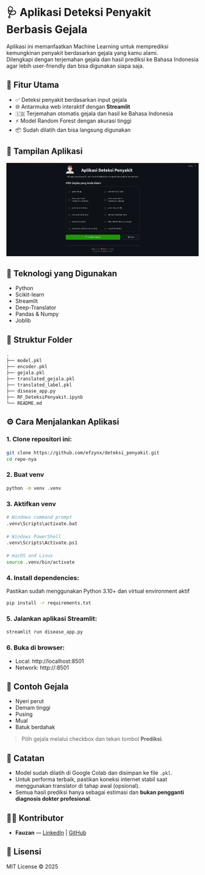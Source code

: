 
# 🩺 Aplikasi Deteksi Penyakit Berbasis Gejala

Aplikasi ini memanfaatkan Machine Learning untuk memprediksi kemungkinan penyakit berdasarkan gejala yang kamu alami.  
Dilengkapi dengan terjemahan gejala dan hasil prediksi ke Bahasa Indonesia agar lebih user-friendly dan bisa digunakan siapa saja.

## 🚀 Fitur Utama

- ✅ Deteksi penyakit berdasarkan input gejala
- 🌐 Antarmuka web interaktif dengan **Streamlit**
- 🇮🇩 Terjemahan otomatis gejala dan hasil ke Bahasa Indonesia
- ⚡ Model Random Forest dengan akurasi tinggi
- 📦 Sudah dilatih dan bisa langsung digunakan

## 📸 Tampilan Aplikasi

![demo-app](https://raw.githubusercontent.com/efzynx/deteksi_penyakit/refs/heads/main/img/preview.jpg)

## 🧠 Teknologi yang Digunakan

- Python
- Scikit-learn
- Streamlit
- Deep-Translator
- Pandas & Numpy
- Joblib

## 📁 Struktur Folder

```
.
├── model.pkl
├── encoder.pkl
├── gejala.pkl
├── translated_gejala.pkl
├── translated_label.pkl
├── disease_app.py
├── RF_DeteksiPenyakit.ipynb
└── README.md
```

## ⚙️ Cara Menjalankan Aplikasi

### 1. Clone repositori ini:

```bash
git clone https://github.com/efzynx/deteksi_penyakit.git
cd repo-nya
```
### 2. Buat venv
```bash
python -m venv .venv
```
### 3. Aktifkan venv
```bash
# Windows command prompt
.venv\Scripts\activate.bat

# Windows PowerShell
.venv\Scripts\Activate.ps1

# macOS and Linux
source .venv/bin/activate
```

### 4. Install dependencies:

Pastikan sudah menggunakan Python 3.10+ dan virtual environment aktif

```bash
pip install -r requirements.txt
```

### 5. Jalankan aplikasi Streamlit:

```bash
streamlit run disease_app.py
```

### 6. Buka di browser:
- Local: http://localhost:8501
- Network: http://<ip-lokal-kamu>:8501

## 🧪 Contoh Gejala

- Nyeri perut
- Demam tinggi
- Pusing
- Mual
- Batuk berdahak

> Pilih gejala melalui checkbox dan tekan tombol **Prediksi**.

## 📌 Catatan

- Model sudah dilatih di Google Colab dan disimpan ke file `.pkl`.
- Untuk performa terbaik, pastikan koneksi internet stabil saat menggunakan translator di tahap awal (opsional).
- Semua hasil prediksi hanya sebagai estimasi dan **bukan pengganti diagnosis dokter profesional**.

## 🧑‍💻 Kontributor

- **Fauzan** — [LinkedIn](https://linkedin.com/in/efzyn) | [GitHub](https://github.com/efzynx)

## 📜 Lisensi

MIT License © 2025
